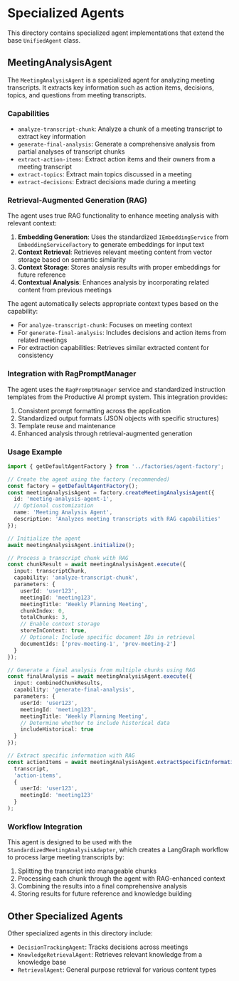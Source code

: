 # Specialized Agents

This directory contains specialized agent implementations that extend the base `UnifiedAgent` class.

## MeetingAnalysisAgent

The `MeetingAnalysisAgent` is a specialized agent for analyzing meeting transcripts. It extracts key information such as action items, decisions, topics, and questions from meeting transcripts.

### Capabilities

- `analyze-transcript-chunk`: Analyze a chunk of a meeting transcript to extract key information
- `generate-final-analysis`: Generate a comprehensive analysis from partial analyses of transcript chunks
- `extract-action-items`: Extract action items and their owners from a meeting transcript
- `extract-topics`: Extract main topics discussed in a meeting
- `extract-decisions`: Extract decisions made during a meeting

### Retrieval-Augmented Generation (RAG)

The agent uses true RAG functionality to enhance meeting analysis with relevant context:

1. **Embedding Generation**: Uses the standardized `IEmbeddingService` from `EmbeddingServiceFactory` to generate embeddings for input text
2. **Context Retrieval**: Retrieves relevant meeting content from vector storage based on semantic similarity
3. **Context Storage**: Stores analysis results with proper embeddings for future reference
4. **Contextual Analysis**: Enhances analysis by incorporating related content from previous meetings

The agent automatically selects appropriate context types based on the capability:
- For `analyze-transcript-chunk`: Focuses on meeting context
- For `generate-final-analysis`: Includes decisions and action items from related meetings
- For extraction capabilities: Retrieves similar extracted content for consistency

### Integration with RagPromptManager

The agent uses the `RagPromptManager` service and standardized instruction templates from the Productive AI prompt system. This integration provides:

1. Consistent prompt formatting across the application
2. Standardized output formats (JSON objects with specific structures)
3. Template reuse and maintenance
4. Enhanced analysis through retrieval-augmented generation

### Usage Example

```typescript
import { getDefaultAgentFactory } from '../factories/agent-factory';

// Create the agent using the factory (recommended)
const factory = getDefaultAgentFactory();
const meetingAnalysisAgent = factory.createMeetingAnalysisAgent({
  id: 'meeting-analysis-agent-1',
  // Optional customization
  name: 'Meeting Analysis Agent',
  description: 'Analyzes meeting transcripts with RAG capabilities'
});

// Initialize the agent
await meetingAnalysisAgent.initialize();

// Process a transcript chunk with RAG
const chunkResult = await meetingAnalysisAgent.execute({
  input: transcriptChunk,
  capability: 'analyze-transcript-chunk',
  parameters: {
    userId: 'user123',
    meetingId: 'meeting123',
    meetingTitle: 'Weekly Planning Meeting',
    chunkIndex: 0,
    totalChunks: 3,
    // Enable context storage
    storeInContext: true,
    // Optional: Include specific document IDs in retrieval
    documentIds: ['prev-meeting-1', 'prev-meeting-2']
  }
});

// Generate a final analysis from multiple chunks using RAG
const finalAnalysis = await meetingAnalysisAgent.execute({
  input: combinedChunkResults,
  capability: 'generate-final-analysis',
  parameters: {
    userId: 'user123',
    meetingId: 'meeting123',
    meetingTitle: 'Weekly Planning Meeting',
    // Determine whether to include historical data
    includeHistorical: true
  }
});

// Extract specific information with RAG
const actionItems = await meetingAnalysisAgent.extractSpecificInformation(
  transcript,
  'action-items',
  { 
    userId: 'user123', 
    meetingId: 'meeting123'
  }
);
```

### Workflow Integration

This agent is designed to be used with the `StandardizedMeetingAnalysisAdapter`, which creates a LangGraph workflow to process large meeting transcripts by:

1. Splitting the transcript into manageable chunks
2. Processing each chunk through the agent with RAG-enhanced context
3. Combining the results into a final comprehensive analysis
4. Storing results for future reference and knowledge building

## Other Specialized Agents

Other specialized agents in this directory include:

- `DecisionTrackingAgent`: Tracks decisions across meetings
- `KnowledgeRetrievalAgent`: Retrieves relevant knowledge from a knowledge base
- `RetrievalAgent`: General purpose retrieval for various content types 